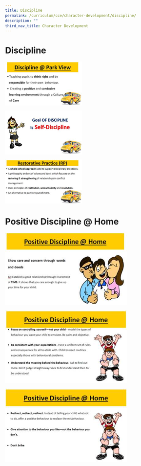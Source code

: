 ```yaml
---
title: Discipline
permalink: /curriculum/cce/character-development/discipline/
description: ""
third_nav_title: Character Development
---
```

# **Discipline**

<img src="/images/Discipline%201.jpg" 
     style="width:50%">

<img src="/images/Discipline2.jpg" 
     style="width:50%">
		 
<img src="/images/Discipline3.jpg" 
     style="width:50%">
		 
		 
# 	**Positive Discipline @ Home**

![](/images/Discipline4.jpg)

![](/images/Discipline5.jpg)

![](/images/Discipline%206.jpg)